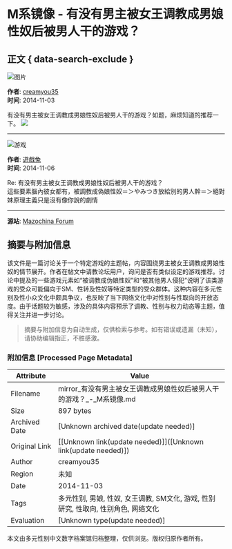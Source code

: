 # M系镜像 - 有没有男主被女王调教成男娘性奴后被男人干的游戏？

## 正文 { data-search-exclude }


![图片](/static/a240/826.png)

**作者**: [creamyou35](https://mazochina.com/author/37347)  
**时间**: 2014-11-03  

有没有男主被女王调教成男娘性奴后被男人干的游戏？如题，麻烦知道的推荐一下。 ![](http://mazochina.com/static/smilies/icon_lol.gif)

---

![游戏](/static/a240/269.png)

**作者**: [遊戲兔](https://mazochina.com/author/6724)  
**时间**: 2014-11-06  

Re: 有没有男主被女王调教成男娘性奴后被男人干的游戏？  
這些要素腦內彼女都有，被調教成偽娘性奴＝＞やみつき放給別的男人幹＝＞絕對妹原理主義只是沒有像你說的劇情  

---

**源站**: [Mazochina Forum](http://mazochina.com/forum/viewtopic.php?f=32&t=21096)
<!-- tcd_original_link https://mirror.chromaso.net/thread/21096 -->


## 摘要与附加信息

<!-- tcd_abstract -->
该文件是一篇讨论关于一个特定游戏的主题帖，内容围绕男主被女王调教成男娘性奴的情节展开。作者在帖文中请教论坛用户，询问是否有类似设定的游戏推荐。讨论中提及的一些游戏元素如“被调教成伪娘性奴”和“被其他男人侵犯”说明了该类游戏的受众可能偏向于SM、性转及性奴等特定类型的受众群体。这种内容在多元性别及性小众文化中颇具争议，也反映了当下网络文化中对性别与性取向的开放态度。由于话题较为敏感，涉及的具体内容预示了调教、性别与权力动态等主题，值得关注并进一步讨论。
<!-- tcd_abstract_end -->

> 摘要与附加信息为自动生成，仅供检索与参考。如有错误或遗漏（未知），请协助编辑指正，不胜感激。

### 附加信息 [Processed Page Metadata]

| Attribute       | Value                                  |
|-----------------|----------------------------------------|
| Filename        | mirror_有没有男主被女王调教成男娘性奴后被男人干的游戏？_-_M系镜像.md                             |
| Size            | 897 bytes                           |
| Archived Date   | [Unknown archived date(update needed)]                             |
| Original Link   | [[Unknown link(update needed)]]([Unknown link(update needed)])                       |
| Author          | creamyou35                               |
| Region          | 未知                               |
| Date            | 2014-11-03                                 |
| Tags            | 多元性别, 男娘, 性奴, 女王调教, SM文化, 游戏, 性别研究, 性取向, 性别角色, 网络文化                                 |
| Evaluation            | [Unknown type(update needed)]                                 |
<!-- tcd_table_end -->

本文由多元性别中文数字档案馆归档整理，仅供浏览。版权归原作者所有。
